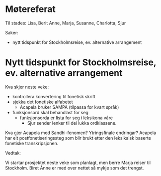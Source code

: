 # Møtereferat

Til stades:
Lisa, Berit Anne, Marja, Susanne, Charlotta, Sjur

Saker:
* nytt tidspunkt for Stockholmsreise, ev. alternative arrangement

# Nytt tidspunkt for Stockholmsreise, ev. alternative arrangement

Kva skjer neste veke:
* kontrollera konvertering til fonetisk skrift
* sjekka det fonetiske alfabetet
    - Acapela bruker SAMPA (tilpassa for kvart språk)
* funksjonsord skal behandlast for seg
    - funksjonsorda er lista for seg i leksikona våre
        - Sjur sender lenker til dei lukka ordklassene.

Kva gjer Acapela med Sandhi-fenomen? Ytringsfinale endringar? Acapela har eit postfonetiseringssteg som blir brukt etter den leksikalsk baserte fonetiske transkripsjonen.

Vedtak:

Vi startar prosjektet neste veke som planlagt, men berre Marja reiser til Stockholm. Biret Ánne er med over nettet så mykje som det trengst.
